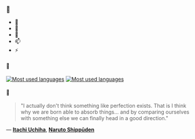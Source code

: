 ### 👋

- 🔭
- 🌱
- 💬
- 📫
- ⚡

#### 🧏

[![Most used languages](https://github-readme-stats-aynah.vercel.app/api/top-langs/?username=aynh&theme=solarized-dark&langs_count=6&layout=compact&hide_title=true)](https://github.com/anuraghazra/github-readme-stats#gh-dark-mode-only)
[![Most used languages](https://github-readme-stats-aynah.vercel.app/api/top-langs/?username=aynh&theme=solarized-light&langs_count=6&layout=compact&hide_title=true)](https://github.com/anuraghazra/github-readme-stats#gh-light-mode-only)

#### 💬

> "I actually don't think something like perfection exists. That is I think why we are born able to absorb things... and by comparing ourselves with something else we can finally head in a good direction."

&mdash; [**Itachi Uchiha**](https://myanimelist.net/character.php?q=Itachi%20Uchiha&cat=character), [**Naruto Shippūden**](https://myanimelist.net/search/all?q=Naruto%20Shipp%C5%ABden&cat=all)
